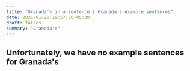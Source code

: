 ```yaml
---
title: "Granada's in a sentence | Granada's example sentences"
date: 2021-01-20T19:57:50+05:30
draft: falses
summary: "Granada's"
---
```

## Unfortunately, we have no example sentences for Granada's                 

